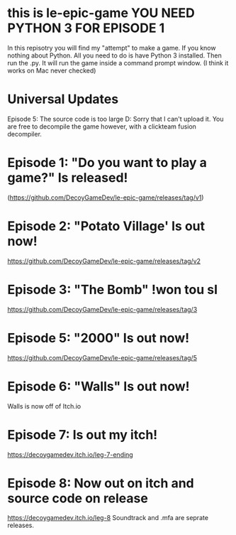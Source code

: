 # this is le-epic-game YOU NEED PYTHON 3 FOR EPISODE 1
In this repisotry you will find my "attempt" to make a game.
If you know nothing about Python. All you need to do is have
Python 3 installed. Then run the .py. It will run the game
inside a command prompt window. (I think it works on Mac never checked)

# Universal Updates
Episode 5: The source code is too large D:
Sorry that I can't upload it. You are free
to decompile the game however, with a clickteam
fusion decompiler.

# Episode 1: "Do you want to play a game?" Is released! 
(https://github.com/DecoyGameDev/le-epic-game/releases/tag/v1)

# Episode 2: "Potato Village' Is out now!
https://github.com/DecoyGameDev/le-epic-game/releases/tag/v2

# Episode 3: "The Bomb" !won tou sI
https://github.com/DecoyGameDev/le-epic-game/releases/tag/3

# Episode 5: "2000" Is out now!
https://github.com/DecoyGameDev/le-epic-game/releases/tag/5

# Episode 6: "Walls" Is out now!
Walls is now off of Itch.io

# Episode 7: Is out my itch!
https://decoygamedev.itch.io/leg-7-ending

# Episode 8: Now out on itch and source code on release
https://decoygamedev.itch.io/leg-8
Soundtrack and .mfa are seprate releases.

